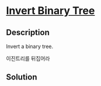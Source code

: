 # [Invert Binary Tree](https://leetcode.com/problems/invert-binary-tree/)

## Description

Invert a binary tree.

이진트리를 뒤집어라

## Solution

